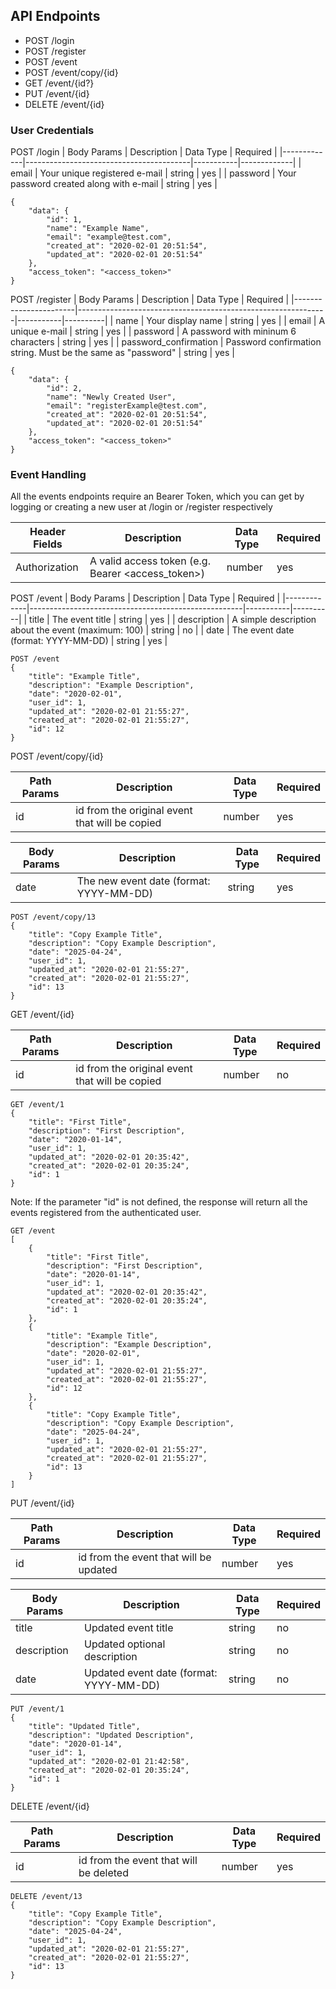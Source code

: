 ## API Endpoints

- POST /login
- POST /register
- POST /event
- POST /event/copy/{id}
- GET /event/{id?}
- PUT /event/{id}
- DELETE /event/{id}

### User Credentials

POST /login
| Body Params | Description                             | Data Type | Required    |
|-------------|-----------------------------------------|-----------|-------------|
| email       | Your unique registered e-mail           | string    | yes         |
| password    | Your password created along with e-mail | string    | yes         |

~~~~
{
	"data": {
		"id": 1,
		"name": "Example Name",
		"email": "example@test.com",
		"created_at": "2020-02-01 20:51:54",
		"updated_at": "2020-02-01 20:51:54"
	},
	"access_token": "<access_token>"
}
~~~~

POST /register
| Body Params           | Description                                                  | Data Type | Required |
|-----------------------|--------------------------------------------------------------|-----------|----------|
| name                  | Your display name                                            | string    | yes      |
| email                 | A unique e-mail                                              | string    | yes      |
| password              | A password with mininum 6 characters                         | string    | yes      |
| password_confirmation | Password confirmation string. Must be the same as "password" | string    | yes      |

~~~~
{
	"data": {
		"id": 2,
		"name": "Newly Created User",
		"email": "registerExample@test.com",
		"created_at": "2020-02-01 20:51:54",
		"updated_at": "2020-02-01 20:51:54"
	},
	"access_token": "<access_token>"
}
~~~~

### Event Handling

All the events endpoints require an Bearer Token, which you can get by logging or creating a new user at /login or /register respectively

| Header Fields | Description                                       | Data Type | Required |
|---------------|---------------------------------------------------|-----------|----------|
| Authorization | A valid access token (e.g. Bearer <access_token>) | number    | yes      |

POST /event
| Body Params | Description                                         | Data Type | Required |
|-------------|-----------------------------------------------------|-----------|----------|
| title       | The event title                                     | string    | yes      |
| description | A simple description about the event (maximum: 100) | string    | no       |
| date        | The event date (format: YYYY-MM-DD)                 | string    | yes      |

~~~~
POST /event
{
	"title": "Example Title",
	"description": "Example Description",
	"date": "2020-02-01",
	"user_id": 1,
	"updated_at": "2020-02-01 21:55:27",
	"created_at": "2020-02-01 21:55:27",
	"id": 12
}
~~~~

POST /event/copy/{id}

| Path Params | Description                                         | Data Type | Required |
|-------------|-----------------------------------------------------|-----------|----------|
| id          | id from the original event that will be copied      | number    | yes      |

| Body Params | Description                                         | Data Type | Required |
|-------------|-----------------------------------------------------|-----------|----------|
| date        | The new event date (format: YYYY-MM-DD)             | string    | yes      |

~~~~
POST /event/copy/13
{
	"title": "Copy Example Title",
	"description": "Copy Example Description",
	"date": "2025-04-24",
	"user_id": 1,
	"updated_at": "2020-02-01 21:55:27",
	"created_at": "2020-02-01 21:55:27",
	"id": 13
}
~~~~

GET /event/{id}

| Path Params | Description                                         | Data Type | Required |
|-------------|-----------------------------------------------------|-----------|----------|
| id          | id from the original event that will be copied      | number    | no       |

~~~~
GET /event/1
{
	"title": "First Title",
	"description": "First Description",
	"date": "2020-01-14",
	"user_id": 1,
	"updated_at": "2020-02-01 20:35:42",
	"created_at": "2020-02-01 20:35:24",
	"id": 1
}
~~~~

Note: If the parameter "id" is not defined, the response will return all the events registered from the authenticated user.
~~~~
GET /event
[
	{
		"title": "First Title",
		"description": "First Description",
		"date": "2020-01-14",
		"user_id": 1,
		"updated_at": "2020-02-01 20:35:42",
		"created_at": "2020-02-01 20:35:24",
		"id": 1
	},
	{
		"title": "Example Title",
		"description": "Example Description",
		"date": "2020-02-01",
		"user_id": 1,
		"updated_at": "2020-02-01 21:55:27",
		"created_at": "2020-02-01 21:55:27",
		"id": 12
	},
	{
		"title": "Copy Example Title",
		"description": "Copy Example Description",
		"date": "2025-04-24",
		"user_id": 1,
		"updated_at": "2020-02-01 21:55:27",
		"created_at": "2020-02-01 21:55:27",
		"id": 13
	}
]
~~~~

PUT /event/{id}

| Path Params | Description                                         | Data Type | Required |
|-------------|-----------------------------------------------------|-----------|----------|
| id          | id from the event that will be updated              | number    | yes      |
  
| Body Params | Description                                         | Data Type | Required |
|-------------|-----------------------------------------------------|-----------|----------|
| title       | Updated event title                                 | string    | no       |
| description | Updated optional description                        | string    | no       |
| date        | Updated event date (format: YYYY-MM-DD)             | string    | no       |
  
~~~~
PUT /event/1
{
	"title": "Updated Title",
	"description": "Updated Description",
	"date": "2020-01-14",
	"user_id": 1,
	"updated_at": "2020-02-01 21:42:58",
	"created_at": "2020-02-01 20:35:24",
	"id": 1
}
~~~~
DELETE /event/{id}
  
| Path Params | Description                                         | Data Type | Required |
|-------------|-----------------------------------------------------|-----------|----------|
| id          | id from the event that will be deleted              | number    | yes      |

~~~~
DELETE /event/13
{
    "title": "Copy Example Title",
    "description": "Copy Example Description",
    "date": "2025-04-24",
    "user_id": 1,
    "updated_at": "2020-02-01 21:55:27",
    "created_at": "2020-02-01 21:55:27",
    "id": 13
}
~~~~
